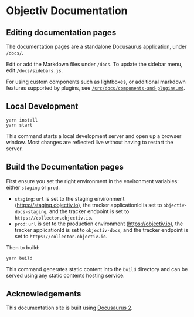 # Objectiv Documentation

## Editing documentation pages

The documentation pages are a standalone Docusaurus application, under `/docs/`.

Edit or add the Markdown files under `/docs`. To update the sidebar menu, edit `/docs/sidebars.js`.

For using custom components such as lightboxes, or additional markdown features supported by plugins, 
see [`/src/docs/components-and-plugins.md`](/docs/components-and-plugins).

## Local Development

```console
yarn install
yarn start
```

This command starts a local development server and open up a browser window. Most changes are reflected live 
without having to restart the server.

## Build the Documentation pages

First ensure you set the right environment in the environment variables: either `staging` or `prod`.

* `staging`: `url` is set to the staging environment (https://staging.objectiv.io), the tracker applicationId 
  is set to `objectiv-docs-staging`, and the tracker endpoint is set to `https://collector.objectiv.io`.
* `prod`: `url` is set to the production environment (https://objectiv.io), the tracker applicationId is set 
  to `objectiv-docs`, and the tracker endpoint is set to `https://collector.objectiv.io`.

Then to build:

```console
yarn build
```

This command generates static content into the `build` directory and can be served using any static contents 
hosting service.

## Acknowledgements
This documentation site is built using [Docusaurus 2](https://v2.docusaurus.io/).
